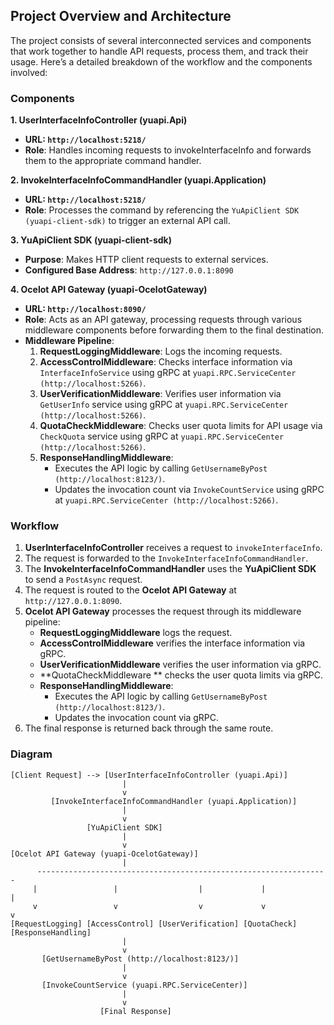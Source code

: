 ## Project Overview and Architecture

The project consists of several interconnected services and components that work together to handle API requests, process them, and track their usage. Here’s a detailed breakdown of the workflow and the components involved:

### Components

**1. UserInterfaceInfoController (yuapi.Api)**
- **URL: `http://localhost:5218/`**
- **Role**: Handles incoming requests to invokeInterfaceInfo and forwards them to the appropriate command handler.

**2. InvokeInterfaceInfoCommandHandler (yuapi.Application)**
- **URL: `http://localhost:5218/`**
- **Role**: Processes the command by referencing the `YuApiClient SDK (yuapi-client-sdk)` to trigger an external API call.

**3. YuApiClient SDK (yuapi-client-sdk)**
- **Purpose**: Makes HTTP client requests to external services.
- **Configured Base Address**: `http://127.0.0.1:8090`

**4. Ocelot API Gateway (yuapi-OcelotGateway)**
- **URL: `http://localhost:8090/`**
- **Role**: Acts as an API gateway, processing requests through various middleware components before forwarding them to the final destination.
- **Middleware Pipeline**:
	1. **RequestLoggingMiddleware**: Logs the incoming requests.
	2. **AccessControlMiddleware**: Checks interface information via `InterfaceInfoService` using gRPC at `yuapi.RPC.ServiceCenter (http://localhost:5266)`.
	3. **UserVerificationMiddleware**: Verifies user information via `GetUserInfo` service using gRPC at `yuapi.RPC.ServiceCenter (http://localhost:5266)`.
	4. **QuotaCheckMiddleware**: Checks user quota limits for API usage via `CheckQuota` service using gRPC at `yuapi.RPC.ServiceCenter (http://localhost:5266)`.
	5. **ResponseHandlingMiddleware**:
		- Executes the API logic by calling `GetUsernameByPost (http://localhost:8123/)`.
		- Updates the invocation count via `InvokeCountService` using gRPC at `yuapi.RPC.ServiceCenter (http://localhost:5266)`.


### Workflow
1. **UserInterfaceInfoController** receives a request to `invokeInterfaceInfo`.
2. The request is forwarded to the `InvokeInterfaceInfoCommandHandler`.
3. The **InvokeInterfaceInfoCommandHandler** uses the **YuApiClient SDK** to send a `PostAsync` request.
4. The request is routed to the **Ocelot API Gateway** at `http://127.0.0.1:8090`.
5. **Ocelot API Gateway** processes the request through its middleware pipeline:
	- **RequestLoggingMiddleware** logs the request.
	- **AccessControlMiddleware** verifies the interface information via gRPC.
	- **UserVerificationMiddleware** verifies the user information via gRPC.
	- **QuotaCheckMiddleware ** checks the user quota limits via gRPC.
	- **ResponseHandlingMiddleware**:
		- Executes the API logic by calling `GetUsernameByPost (http://localhost:8123/)`.
		- Updates the invocation count via gRPC.
6. The final response is returned back through the same route.


### Diagram

```
[Client Request] --> [UserInterfaceInfoController (yuapi.Api)]
                         |
                         v
         [InvokeInterfaceInfoCommandHandler (yuapi.Application)]
                         |
                         v
                 [YuApiClient SDK]
                         |
                         v
[Ocelot API Gateway (yuapi-OcelotGateway)]
                         |
      -----------------------------------------------------------------
     |                 |                  |             |               |
     v                 v                  v             v               v
[RequestLogging] [AccessControl] [UserVerification] [QuotaCheck] [ResponseHandling]
                         |
                         v
       [GetUsernameByPost (http://localhost:8123/)]
                         |
                         v
       [InvokeCountService (yuapi.RPC.ServiceCenter)]
                         |
                         v
                    [Final Response]
```
